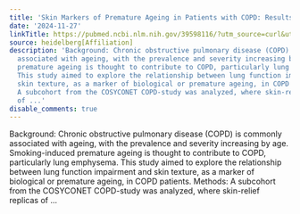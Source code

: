 ```yaml
---
title: 'Skin Markers of Premature Ageing in Patients with COPD: Results Form COSYCONET'
date: '2024-11-27'
linkTitle: https://pubmed.ncbi.nlm.nih.gov/39598116/?utm_source=curl&utm_medium=rss&utm_campaign=pubmed-2&utm_content=1FakS-2QOkCT8HsMOQP1bCRQ4YzyumYOmxmF0moLsQ3dFB1E9V&fc=20220326224207&ff=20241127173247&v=2.18.0.post9+e462414
source: heidelberg[Affiliation]
description: 'Background: Chronic obstructive pulmonary disease (COPD) is commonly
  associated with ageing, with the prevalence and severity increasing by age. Smoking-induced
  premature ageing is thought to contribute to COPD, particularly lung emphysema.
  This study aimed to explore the relationship between lung function impairment and
  skin texture, as a marker of biological or premature ageing, in COPD patients. Methods:
  A subcohort from the COSYCONET COPD-study was analyzed, where skin-relief replicas
  of ...'
disable_comments: true
---
```

Background: Chronic obstructive pulmonary disease (COPD) is commonly associated with ageing, with the prevalence and severity increasing by age. Smoking-induced premature ageing is thought to contribute to COPD, particularly lung emphysema. This study aimed to explore the relationship between lung function impairment and skin texture, as a marker of biological or premature ageing, in COPD patients. Methods: A subcohort from the COSYCONET COPD-study was analyzed, where skin-relief replicas of ...